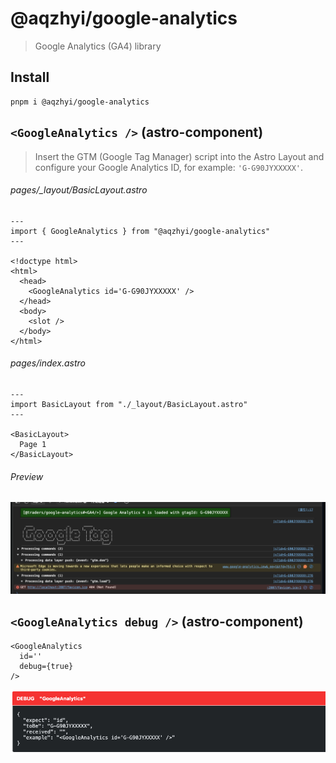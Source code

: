 # @aqzhyi/google-analytics

> Google Analytics (GA4) library

## Install

```
pnpm i @aqzhyi/google-analytics
```

## `<GoogleAnalytics />` (astro-component)

> Insert the GTM (Google Tag Manager) script into the Astro Layout and configure your Google Analytics ID, for example: `'G-G90JYXXXXX'`.

###### pages/_layout/BasicLayout.astro

```astro
---
import { GoogleAnalytics } from "@aqzhyi/google-analytics"
---

<!doctype html>
<html>
  <head>
    <GoogleAnalytics id='G-G90JYXXXXX' />
  </head>
  <body>
    <slot />
  </body>
</html>
```

###### pages/index.astro

```
---
import BasicLayout from "./_layout/BasicLayout.astro"
---

<BasicLayout>
  Page 1
</BasicLayout>
```

###### Preview

![](https://raw.githubusercontent.com/Aqzhyi/mono/refs/heads/main/%40aqzhyi/google-analytics/public/works.png)

## `<GoogleAnalytics debug />` (astro-component)

```astro
<GoogleAnalytics
  id=''
  debug={true}
/>
```

![](https://raw.githubusercontent.com/Aqzhyi/mono/refs/heads/main/%40aqzhyi/google-analytics/public/debug-if-no-input.png)
